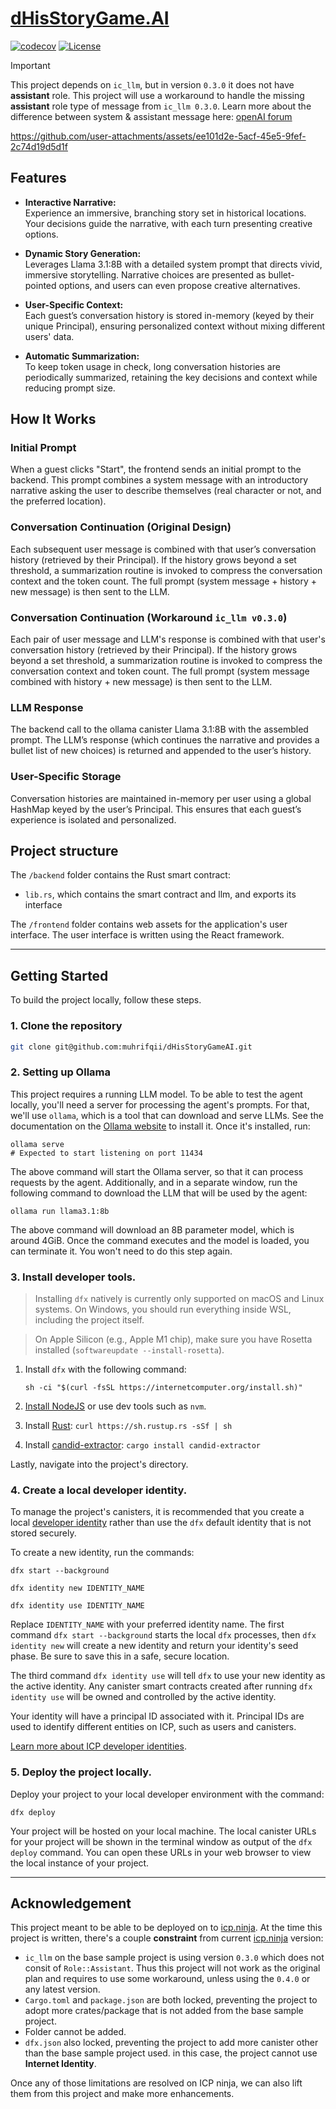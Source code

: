 # [dHisStoryGame.AI](https://github.com/muhrifqii/dHisStoryGameAI)

[![codecov](https://codecov.io/gh/muhrifqii/dHisStoryGameAI/graph/badge.svg?token=0XBVFD0Y61)](https://codecov.io/gh/muhrifqii/dHisStoryGameAI)
[![License](https://img.shields.io/github/license/muhrifqii/dHisStoryGameAI)](https://github.com/muhrifqii/dHisStoryGameAI/blob/master/LICENSE)

> [!IMPORTANT]
> This project depends on `ic_llm`, but in version `0.3.0` it does not have **assistant** role. This project will use a workaround to handle the missing **assistant** role type of message from `ic_llm 0.3.0`. Learn more about the difference between system & assistant message here: [openAI forum](https://community.openai.com/t/what-exactly-does-a-system-msg-do/459409/2)

https://github.com/user-attachments/assets/ee101d2e-5acf-45e5-9fef-2c74d19d5d1f

## Features

- **Interactive Narrative:**  
  Experience an immersive, branching story set in historical locations. Your decisions guide the narrative, with each turn presenting creative options.

- **Dynamic Story Generation:**  
  Leverages Llama 3.1:8B with a detailed system prompt that directs vivid, immersive storytelling. Narrative choices are presented as bullet-pointed options, and users can even propose creative alternatives.

- **User-Specific Context:**  
  Each guest’s conversation history is stored in-memory (keyed by their unique Principal), ensuring personalized context without mixing different users' data.

- **Automatic Summarization:**  
  To keep token usage in check, long conversation histories are periodically summarized, retaining the key decisions and context while reducing prompt size.

## How It Works

### Initial Prompt

When a guest clicks "Start", the frontend sends an initial prompt to the backend. This prompt combines a system message with an introductory narrative asking the user to describe themselves (real character or not, and the preferred location).

### Conversation Continuation (Original Design)

Each subsequent user message is combined with that user’s conversation history (retrieved by their Principal). If the history grows beyond a set threshold, a summarization routine is invoked to compress the conversation context and the token count. The full prompt (system message + history + new message) is then sent to the LLM.

### Conversation Continuation (Workaround `ic_llm v0.3.0`)

Each pair of user message and LLM's response is combined with that user's conversation history (retrieved by their Principal). If the history grows beyond a set threshold, a summarization routine is invoked to compress the conversation context and token count. The full prompt (system message combined with history + new message) is then sent to the LLM.

### LLM Response

The backend call to the ollama canister Llama 3.1:8B with the assembled prompt. The LLM’s response (which continues the narrative and provides a bullet list of new choices) is returned and appended to the user’s history.

### User-Specific Storage

Conversation histories are maintained in-memory per user using a global HashMap keyed by the user’s Principal. This ensures that each guest’s experience is isolated and personalized.

## Project structure

The `/backend` folder contains the Rust smart contract:

- `lib.rs`, which contains the smart contract and llm, and exports its interface

The `/frontend` folder contains web assets for the application's user interface. The user interface is written using the React framework.

---

## Getting Started

To build the project locally, follow these steps.

### 1. Clone the repository

```sh
git clone git@github.com:muhrifqii/dHisStoryGameAI.git
```

### 2. Setting up Ollama

This project requires a running LLM model. To be able to test the agent locally, you'll need a server for processing the agent's prompts. For that, we'll use `ollama`, which is a tool that can download and serve LLMs.
See the documentation on the [Ollama website](https://ollama.com/) to install it. Once it's installed, run:

```
ollama serve
# Expected to start listening on port 11434
```

The above command will start the Ollama server, so that it can process requests by the agent. Additionally, and in a separate window, run the following command to download the LLM that will be used by the agent:

```
ollama run llama3.1:8b
```

The above command will download an 8B parameter model, which is around 4GiB. Once the command executes and the model is loaded, you can terminate it. You won't need to do this step again.

### 3. Install developer tools.

> Installing `dfx` natively is currently only supported on macOS and Linux systems. On Windows, you should run everything inside WSL, including the project itself.

> On Apple Silicon (e.g., Apple M1 chip), make sure you have Rosetta installed (`softwareupdate --install-rosetta`).

1. Install `dfx` with the following command:

   ```
   sh -ci "$(curl -fsSL https://internetcomputer.org/install.sh)"
   ```

1. [Install NodeJS](https://nodejs.org/en/download/package-manager) or use dev tools such as `nvm`.

1. Install [Rust](https://doc.rust-lang.org/cargo/getting-started/installation.html#install-rust-and-cargo): `curl https://sh.rustup.rs -sSf | sh`

1. Install [candid-extractor](https://crates.io/crates/candid-extractor): `cargo install candid-extractor`

Lastly, navigate into the project's directory.

### 4. Create a local developer identity.

To manage the project's canisters, it is recommended that you create a local [developer identity](https://internetcomputer.org/docs/building-apps/getting-started/identities) rather than use the `dfx` default identity that is not stored securely.

To create a new identity, run the commands:

```
dfx start --background

dfx identity new IDENTITY_NAME

dfx identity use IDENTITY_NAME
```

Replace `IDENTITY_NAME` with your preferred identity name. The first command `dfx start --background` starts the local `dfx` processes, then `dfx identity new` will create a new identity and return your identity's seed phase. Be sure to save this in a safe, secure location.

The third command `dfx identity use` will tell `dfx` to use your new identity as the active identity. Any canister smart contracts created after running `dfx identity use` will be owned and controlled by the active identity.

Your identity will have a principal ID associated with it. Principal IDs are used to identify different entities on ICP, such as users and canisters.

[Learn more about ICP developer identities](https://internetcomputer.org/docs/building-apps/getting-started/identities).

### 5. Deploy the project locally.

Deploy your project to your local developer environment with the command:

```
dfx deploy
```

Your project will be hosted on your local machine. The local canister URLs for your project will be shown in the terminal window as output of the `dfx deploy` command. You can open these URLs in your web browser to view the local instance of your project.

---

## Acknowledgement

This project meant to be able to be deployed on to [icp.ninja](https://icp.ninja). At the time this project is written, there's a couple **constraint** from current [icp.ninja](https://icp.ninja) version:

- `ic_llm` on the base sample project is using version `0.3.0` which does not consit of `Role::Assistant`. Thus this project will not work as the original plan and requires to use some workaround, unless using the `0.4.0` or any latest version.
- `Cargo.toml` and `package.json` are both locked, preventing the project to adopt more crates/package that is not added from the base sample project.
- Folder cannot be added.
- `dfx.json` also locked, preventing the project to add more canister other than the base sample project used. in this case, the project cannot use **Internet Identity**.

Once any of those limitations are resolved on ICP ninja, we can also lift them from this project and make more enhancements.
